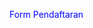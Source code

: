 <html>
<head>
<style>
a:link {
    color: blue;
    background-color: transparent;
    text-decoration: none;
}
a:visited {
    color: blue;
    background-color: transparent;
    text-decoration: none;
}
a:hover {
    color: red;
    background-color: transparent;
    text-decoration: underline;
}
a:active {
    color: yellow;
    background-color: transparent;
    text-decoration: underline;
}
</style>
</head>
<body>

<a href="https://ayubanggoro.github.io/form/Pendaftaran">Form Pendaftaran</a> 

</body>
</html>
